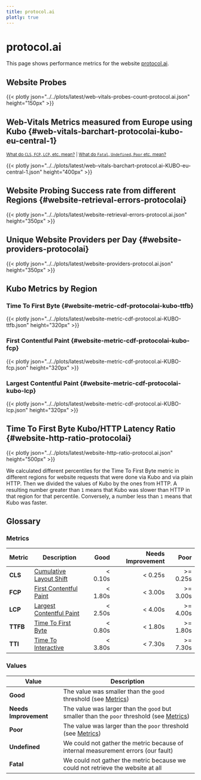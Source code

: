```yaml
---
title: protocol.ai
plotly: true
---
```


# protocol.ai

This page shows performance metrics for the
website [protocol.ai](https://protocol.ai).

## Website Probes

{{< plotly json="../../plots/latest/web-vitals-probes-count-protocol.ai.json" height="150px" >}}

## Web-Vitals Metrics measured from Europe using Kubo {#web-vitals-barchart-protocolai-kubo-eu-central-1}

<small>[What do `CLS`, `FCP`, `LCP`, etc. mean?](#metrics) | [What do `Fatal`, `Undefined`, `Poor` etc. mean?](#values)</small>

{{< plotly json="../../plots/latest/web-vitals-barchart-protocol.ai-KUBO-eu-central-1.json" height="400px" >}}

## Website Probing Success rate from different Regions {#website-retrieval-errors-protocolai}

{{< plotly json="../../plots/latest/website-retrieval-errors-protocol.ai.json" height="350px" >}}

## Unique Website Providers per Day {#website-providers-protocolai}

{{< plotly json="../../plots/latest/website-providers-protocol.ai.json" height="350px" >}}

## Kubo Metrics by Region

### Time To First Byte {#website-metric-cdf-protocolai-kubo-ttfb}

{{< plotly json="../../plots/latest/website-metric-cdf-protocol.ai-KUBO-ttfb.json" height="320px" >}}

### First Contentful Paint {#website-metric-cdf-protocolai-kubo-fcp}

{{< plotly json="../../plots/latest/website-metric-cdf-protocol.ai-KUBO-fcp.json" height="320px" >}}

### Largest Contentful Paint {#website-metric-cdf-protocolai-kubo-lcp}

{{< plotly json="../../plots/latest/website-metric-cdf-protocol.ai-KUBO-lcp.json" height="320px" >}}

## Time To First Byte Kubo/HTTP Latency Ratio {#website-http-ratio-protocolai}

{{< plotly json="../../plots/latest/website-http-ratio-protocol.ai.json" height="500px" >}}

We calculated different percentiles for the Time To First Byte metric in different regions for website requests that were done via Kubo and via plain HTTP.
Then we divided the values of Kubo by the ones from HTTP. A resulting number greater than `1` means that Kubo was slower than HTTP in that region for that percentile.
Conversely, a number less than `1` means that Kubo was faster.

## Glossary

### Metrics

| Metric   | Description                                                                                 |    Good | Needs Improvement |     Poor |
|----------|---------------------------------------------------------------------------------------------|--------:|------------------:|---------:|
| **CLS**  | [Cumulative Layout Shift](https://web.dev/cls/)                                             | < 0.10s |           < 0.25s | >= 0.25s |
| **FCP**  | [First Contentful Paint](https://web.dev/fcp/)                                              | < 1.80s |           < 3.00s | >= 3.00s |
| **LCP**  | [Largest Contentful Paint](https://web.dev/lcp/)                                            | < 2.50s |           < 4.00s | >= 4.00s |
| **TTFB** | [Time To First Byte](https://web.dev/ttfb/)                                                 | < 0.80s |           < 1.80s | >= 1.80s |
| **TTI**  | [Time To Interactive](https://developer.chrome.com/docs/lighthouse/performance/interactive) | < 3.80s |           < 7.30s | >= 7.30s |

### Values

| Value                 | Description                                                                                          |
|-----------------------|------------------------------------------------------------------------------------------------------|
| **Good**              | The value was smaller than the `good` threshold (see [Metrics](#metrics))                            |
| **Needs Improvement** | The value was larger than the `good` but smaller than the `poor` threshold (see [Metrics](#metrics)) |
| **Poor**              | The value was larger than the `poor` threshold (see [Metrics](#metrics))                             |
| **Undefined**         | We could not gather the metric because of internal measurement errors (our fault)                    |
| **Fatal**             | We could not gather the metric because we could not retrieve the website at all                      |

